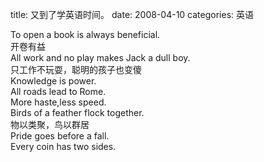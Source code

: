 title: 又到了学英语时间。
date: 2008-04-10
categories: 英语

To open a book is always beneficial.  
开卷有益  
All work and no play makes Jack a dull boy.  
只工作不玩耍，聪明的孩子也变傻  
Knowledge is power.  
All roads lead to Rome.  
More haste,less speed.  
Birds of a feather flock together.  
物以类聚，鸟以群居  
Pride goes before a fall.  
Every coin has two sides.
